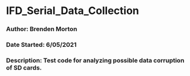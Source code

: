 # IFD_Serial_Data_Collection


### Author: Brenden Morton
### Date Started: 6/05/2021
### Description: Test code for analyzing possible data corruption of SD cards.
